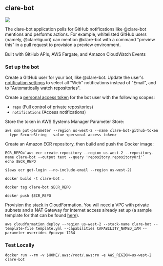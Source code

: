 ## clare-bot

![](https://github.com/clareliguori/clare-bot/raw/master/assets/robot.png)

The clare-bot application polls for GitHub notifications like @clare-bot mentions and performs actions.  For example, whitelisted GitHub users (namely, @clareliguori) can mention @clare-bot with a command "preview this" in a pull request to provision a preview environment.

Built with GitHub APIs, AWS Fargate, and Amazon CloudWatch Events

### Set up the bot

Create a GitHub user for your bot, like @clare-bot.  Update the user's [notification settings](https://github.com/settings/notifications) to select all "Web" notifications instead of "Email", and to "Automatically watch repositories".

Create a [personal access token](https://github.com/settings/tokens) for the bot user with the following scopes:

* `repo` (Full control of private repositories)
* `notifications` (Access notifications)

Store the token in AWS Systems Manager Parameter Store:

```aws ssm put-parameter --region us-west-2 --name clare-bot-github-token --type SecureString --value <personal access token>```

Create an Amazon ECR repository, then build and push the Docker image:

```
ECR_REPO=`aws ecr create-repository --region us-west-2 --repository-name clare-bot --output text --query 'repository.repositoryUri'`
echo $ECR_REPO

$(aws ecr get-login --no-include-email --region us-west-2)

docker build -t clare-bot .

docker tag clare-bot $ECR_REPO

docker push $ECR_REPO
```

Provision the stack in CloudFormation.  You will need a VPC with private subnets and a NAT Gateway for internet access already set up (a sample template for that can be found [here](https://s3.amazonaws.com/us-east-1-containersonaws.com/templates/cluster/cluster-fargate-private-vpc.yml)).
```
aws cloudformation deploy --region us-west-2 --stack-name clare-bot --template-file template.yml --capabilities CAPABILITY_NAMED_IAM --parameter-overrides Vpc=vpc-1234
```

### Test Locally

```
docker run --rm -v $HOME/.aws:/root/.aws:ro -e AWS_REGION=us-west-2 clare-bot
```
